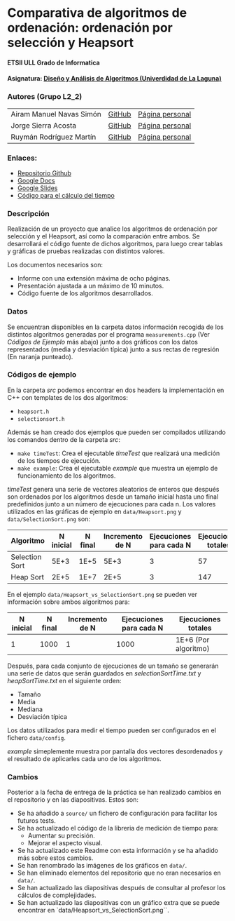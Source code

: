 # **Comparativa de algoritmos de ordenación: ordenación por selección y Heapsort**
#### ETSII ULL Grado de Informatica
#### Asignatura: [Diseño y Análisis de Algoritmos (Univerdidad de La Laguna)](https://campusvirtual.ull.es/1617/course/view.php?id=1138)

### Autores (Grupo L2_2)

<table>
<tr>
<td> Airam Manuel Navas Simón </td>
<td> <a href="https://github.com/AiramNavas">GitHub</a> </td>
<td> <a href="https://airamnavas.github.io/">Página personal</a> </td>
</tr>
<tr>
<td> Jorge Sierra Acosta </td>
<td> <a href="https://github.com/Ediolot">GitHub</a> </td>
<td> <a href="https://ediolot.github.io/">Página personal</a> </td>
</tr>
<tr>
<td> Ruymán Rodríguez Martín </td>
<td> <a href="https://github.com/alu0100845235">GitHub</a> </td>
<td> <a href="https://alu0100845235.github.io/">Página personal</a></td>
</tr>
</table>

### Enlaces:

- [Repositorio Github](https://github.com/alu0100845235/DAA_L2_2_Tema2.git)
- [Google Docs](https://docs.google.com/document/d/1Y2tyjjjsmp1BRPiZehXe_XGTeq2iC35srsqF5JIwvno/edit?usp=sharing)
- [Google Slides](https://docs.google.com/presentation/d/1MPEAdQ1fCc6ohNgTGjKigvKnUL2EnIiYi4vwrqBUhqA/edit?usp=sharing)
- [Código para el cálculo del tiempo](https://github.com/Ediolot/simple-time-stats)

### Descripción

Realización de un proyecto que analice los algoritmos de ordenación por selección y el Heapsort, así como
la comparación entre ambos. Se desarrollará el código fuente de dichos algoritmos, para luego crear tablas
y gráficas de pruebas realizadas con distintos valores.

Los documentos necesarios son:

 - Informe con una extensión máxima de ocho páginas.
 - Presentación ajustada a un máximo de 10 minutos.
 - Código fuente de los algoritmos desarrollados.

### Datos

Se encuentran disponibles en la carpeta datos información recogida de los distintos algoritmos
generadas por el programa `measurements.cpp` (Ver *Códigos de Ejemplo* más abajo) junto a dos
gráficos con los datos representados (media y desviación típica) junto a sus rectas de regresión
(En naranja punteado).

### Códigos de ejemplo

En la carpeta *src* podemos encontrar en dos headers la implementación en C++ con templates de los dos algoritmos:

 - `heapsort.h`
 - `selectionsort.h`

Además se han creado dos ejemplos que pueden ser compilados utilizando los comandos dentro de la carpeta *src*:

 - `make timeTest`: Crea el ejecutable *timeTest* que realizará una medición de los tiempos de ejecución.
 - `make example`: Crea el ejecutable *example* que muestra un ejemplo de funcionamiento de los algoritmos.

*timeTest* genera una serie de vectores aleatorios de enteros que después son ordenados por los algoritmos desde
un tamaño inicial hasta uno final predefinidos junto a un número de ejecuciones para cada n. Los valores utilizados
en las gráficas de ejemplo en `data/Heapsort.png` y `data/SelectionSort.png` son:

|Algoritmo|N inicial|N final|Incremento de N|Ejecuciones para cada N|Ejecuciones totales|
|---|---|---|---|---|---|
|Selection Sort|5E+3|1E+5|5E+3|3|57|
|Heap Sort|2E+5|1E+7|2E+5|3|147|

En el ejemplo `data/Heapsort_vs_SelectionSort.png` se pueden ver información sobre ambos algoritmos para:

|N inicial|N final|Incremento de N|Ejecuciones para cada N|Ejecuciones totales|
|---|---|---|---|---|
|1|1000|1|1000|1E+6 (Por algoritmo)|

Después, para cada conjunto de ejecuciones de un tamaño se generarán una serie de datos que serán guardados en *selectionSortTime.txt* y *heapSortTime.txt* en el siguiente orden:

 - Tamaño
 - Media
 - Mediana
 - Desviación típica

Los datos utilizados para medir el tiempo pueden ser configurados en el fichero `data/config`.

*example* simeplemente muestra por pantalla dos vectores desordenados y el resultado de aplicarles cada uno de los algoritmos.

### Cambios

Posterior a la fecha de entrega de la práctica se han realizado cambios en el repositorio y en las diapositivas.
Estos son:

 - Se ha añadido a `source/` un fichero de configuración para facilitar los futuros tests.
 - Se ha actualizado el código de la libreria de medición de tiempo para:
   - Aumentar su precisión.
   - Mejorar el aspecto visual.
 - Se ha actualizado este Readme con esta información y se ha añadido más sobre estos cambios.
 - Se han renombrado las imágenes de los gráficos en `data/`.
 - Se han eliminado elementos del repositorio que no eran necesarios en `data/`.
 - Se han actualizado las diapositivas después de consultar al profesor los cálculos de complejidades.
 - Se han actualizado las diapositivas con un gráfico extra que se puede encontrar en `data/Heapsort_vs_SelectionSort.png``.
